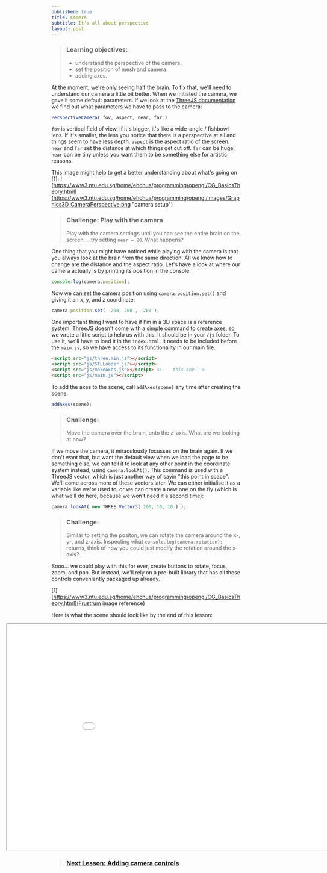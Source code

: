 ```yaml
---
published: true
title: Camera
subtitle: It's all about perspective
layout: post
---
```


> ### Learning objectives:
>
> * understand the perspective of the camera.
> * set the position of mesh and camera.
> * adding axes.

At the moment, we're only seeing half the brain. To fix that, we'll need to understand our camera a little bit better.
When we initiated the camera, we gave it some default parameters. If we look at the [ThreeJS documentation](http://threejs.org/docs/api/cameras/PerspectiveCamera.html) we find out what parameters we have to pass to the camera:
```js
PerspectiveCamera( fov, aspect, near, far )
```

`fov` is vertical field of view. If it's bigger, it's like a wide-angle / fishbowl lens. If it's smaller, the less you notice that there is a perspective at all and things seem to have less depth.
`aspect` is the aspect ratio of the screen.
`near` and `far` set the distance at which things get cut off. `far` can be huge, `near` can be tiny unless you want them to be something else for artistic reasons.

This image might help to get a better understanding about what's going on [1]:
![https://www3.ntu.edu.sg/home/ehchua/programming/opengl/CG_BasicsTheory.html](https://www3.ntu.edu.sg/home/ehchua/programming/opengl/images/Graphics3D_CameraPerspective.png "camera setup")

> ### Challenge: Play with the camera
>
> Play with the camera settings until you can see the entire brain on the screen.
> ...try setting `near = 80`. What happens?

One thing that you might have noticed while playing with the camera is that you always look at the brain from the same direction. All we know how to change are the distance and the aspect ratio. Let's have a look at where our camera actually is by printing its position in the console:
```js
console.log(camera.position);
```

Now we can set the camera position using `camera.position.set()` and giving it an x, y, and z coordinate:

```js
camera.position.set( -200, 200 , -200 );
```

One important thing I want to have if I'm in a 3D space is a reference system. ThreeJS doesn't come with a simple command to create axes, so we wrote a little script to help us with this. It should be in your `/js` folder. To use it, we'll have to load it in the `index.html`. It needs to be included before the `main.js`, so we have access to its functionality in our main file.   

```html
<script src="js/three.min.js"></script>
<script src="js/STLLoader.js"></script>
<script src="js/makeAxes.js"></script> <!--  this one -->
<script src="js/main.js"></script>
```

To add the axes to the scene, call `addAxes(scene)` any time after creating the scene.
```js
addAxes(scene);
```

> ### Challenge:
> Move the camera over the brain, onto the z-axis. What are we looking at now?

If we move the camera, it miraculously focusses on the brain again. If we don't want that, but want the default view when we load the page to be something else, we can tell it to look at any other point in the coordinate system instead, using `camera.lookAt()`. This command is used with a ThreeJS vector, which is just another way of sayin "this point in space". We'll come across more of these vectors later. We can either initialise it as a variable like we're used to, or we can create a new one on the fly (which is what we'll do here, because we won't need it a second time):

```js
camera.lookAt( new THREE.Vector3( 100, 10, 10 ) );
```

> ### Challenge:
> Similar to setting the positon, we can rotate the camera around the x-, y-, and z-axis.
> Inspecting what `console.log(camera.rotation);`
> returns, think of how you could just modify the rotation around the x-axis?

Sooo... we could play with this for ever, create buttons to rotate, focus, zoom, and pan. But instead, we'll rely on a pre-built library that has all these controls conveniently packaged up already.

[1] [https://www3.ntu.edu.sg/home/ehchua/programming/opengl/CG_BasicsTheory.html](Frustrum image reference)

Here is what the scene should look like by the end of this lesson:
<iframe style="position: relative; left: -120px; overflow: hidden;" scrolling='no' src="code/lesson-04.html" width="1000" height="600"></iframe>

> ### [Next Lesson: Adding camera controls](./5-control)
